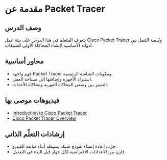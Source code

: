 # مقدمة عن Packet Tracer

## وصف الدرس
يتعرف المتعلم في هذا الدرس على بيئة عمل Cisco Packet Tracer وكيفية التنقل بين أدواته الأساسية لإنشاء المحاكاة الأولى للشبكات.

## محاور أساسية
- فهم واجهة Packet Tracer ومكونات الشاشة الرئيسية.
- استيراد الأجهزة وإضافتها إلى مساحة العمل.
- التمييز بين وضعي المحاكاة الفورية ومحاكاة الأحداث.

## فيديوهات موصى بها
- [Introduction to Cisco Packet Tracer](https://www.youtube.com/watch?v=6f5MFLjrBzw)
- [Cisco Packet Tracer Overview](https://www.youtube.com/watch?v=ty0HMs48U1k)

## إرشادات التعلّم الذاتي
- جرّب إعادة إنشاء نموذج شبكة بسيطة أثناء متابعة الفيديو.
- قارن بين الاعدادات الافتراضية لكل جهاز قبل البدء في التعديل.
